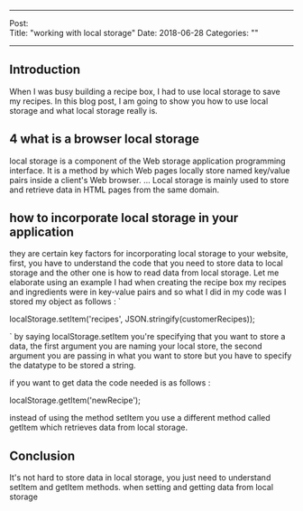 
---
Post:   
Title:  "working with local storage"
Date:   2018-06-28
Categories: ""

---

## Introduction 
When I was busy building a recipe box, I had to use local storage to save
my recipes. In this blog post, I am going to show you how to use local storage and what local storage really is.  


## 4 what is a browser local storage

local storage is a component of the Web storage application programming interface. It is a method by which Web pages locally store named key/value pairs inside a client's Web browser. ... Local storage is mainly used to store and retrieve data in HTML pages from the same domain.

## how to incorporate local storage in your application
they are certain key factors for incorporating local storage to your website,
first, you have to understand the code that you need to store data to local storage and the other one is how to read data from local storage. Let me elaborate using 
an example I had when creating the recipe box my recipes and ingredients were 
in key-value pairs and so what I did in my code was I stored my object  as 
follows : 
`

localStorage.setItem('recipes', JSON.stringify(customerRecipes));

`
by saying localStorage.setItem you're specifying that you want to store a data,
the first argument you are naming your local store, the second argument you are passing in what you want to store but you have to specify the datatype to be stored a  string.

if you want to get data the code needed is as follows :

localStorage.getItem('newRecipe');

instead of using the method setItem you use a different method called getItem 
which retrieves data from local storage.

## Conclusion 

It's not  hard to store data in local storage, you just need to understand 
setItem and getItem methods. when setting and getting data from local storage
